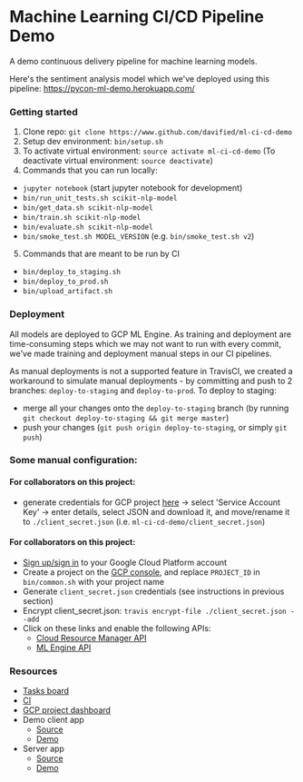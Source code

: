 # Machine Learning CI/CD Pipeline Demo

A demo continuous delivery pipeline for machine learning models.

Here's the sentiment analysis model which we've deployed using this pipeline: https://pycon-ml-demo.herokuapp.com/

### Getting started

1. Clone repo: `git clone https://www.github.com/davified/ml-ci-cd-demo`
2. Setup dev environment: `bin/setup.sh`
3. To activate virtual environment: `source activate ml-ci-cd-demo` (To deactivate virtual environment: `source deactivate`)
4. Commands that you can run locally:
  - `jupyter notebook` (start jupyter notebook for development)
  - `bin/run_unit_tests.sh scikit-nlp-model`
  - `bin/get_data.sh scikit-nlp-model`
  - `bin/train.sh scikit-nlp-model`
  - `bin/evaluate.sh scikit-nlp-model`
  - `bin/smoke_test.sh MODEL_VERSION` (e.g. `bin/smoke_test.sh v2`)
5. Commands that are meant to be run by CI
  - `bin/deploy_to_staging.sh`
  - `bin/deploy_to_prod.sh`
  - `bin/upload_artifact.sh`

### Deployment

All models are deployed to GCP ML Engine. As training and deployment are time-consuming steps which we may not want to run with every commit, we've made training and deployment manual steps in our CI pipelines. 

As manual deployments is not a supported feature in TravisCI, we created a workaround to simulate manual deployments - by committing and push to 2 branches: `deploy-to-staging` and `deploy-to-prod`. To deploy to staging:
- merge all your changes onto the `deploy-to-staging` branch (by running `git checkout deploy-to-staging && git merge master`)
- push your changes (`git push origin deploy-to-staging`, or simply `git push`)

### Some manual configuration:

#### For collaborators on this project:
- generate credentials for GCP project [here](https://console.cloud.google.com/apis/credentials?project=ml-ci-ci-demo) -> select 'Service Account Key' -> enter details, select JSON and download it, and move/rename it to `./client_secret.json` (i.e. `ml-ci-cd-demo/client_secret.json`)

#### For collaborators on this project:
- [Sign up/sign in](https://console.cloud.google.com/) to your Google Cloud Platform account 
- Create a project on the [GCP console](https://console.cloud.google.com), and replace `PROJECT_ID` in `bin/common.sh` with your project name
- Generate `client_secret.json` credentials (see instructions in previous section)
- Encrypt client_secret.json: `travis encrypt-file ./client_secret.json --add`
- Click on these links and enable the following APIs:
  - [Cloud Resource Manager API](https://console.developers.google.com/apis/api/cloudresourcemanager.googleapis.com/overview?project=ml-ci-ci-demo)
  - [ML Engine API](https://console.cloud.google.com/apis/api/ml.googleapis.com/overview)


### Resources
- [Tasks board](https://github.com/davified/ml-ci-cd-demo/projects/1)
- [CI](https://www.travis-ci.org/davified/ml-ci-cd-demo)
- [GCP project dashboard](https://console.cloud.google.com/home/dashboard?project=ml-ci-cd-demo)
- Demo client app
  - [Source](https://github.com/davified/ml-ci-cd-demo-react-client)
  - [Demo](https://pycon-ml-demo.herokuapp.com/)
- Server app
  - [Source](https://github.com/davified/ml-ci-cd-demo-express-server)
  - [Demo](https://ml-ci-cd-demo-server.herokuapp.com/)
